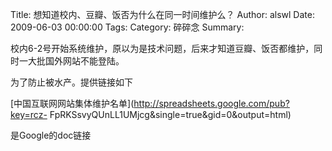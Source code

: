 Title: 想知道校内、豆瓣、饭否为什么在同一时间维护么？
Author: alswl
Date: 2009-06-03 00:00:00
Tags: 
Category: 碎碎念
Summary: 

校内6-2号开始系统维护，原以为是技术问题，后来才知道豆瓣、饭否都维护，同时一大批国外网站不能登陆。

为了防止被水产。提供链接如下

[中国互联网网站集体维护名单](http://spreadsheets.google.com/pub?key=rcz-
FpRKSsvyQUnLL1UMjcg&single=true&gid=0&output=html)

是Google的doc链接

